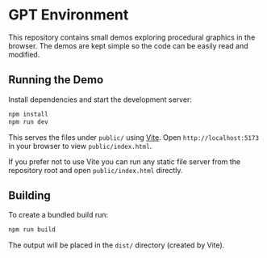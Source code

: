# GPT Environment

This repository contains small demos exploring procedural graphics in the browser. The demos are kept simple so the code can be easily read and modified.

## Running the Demo

Install dependencies and start the development server:

```bash
npm install
npm run dev
```

This serves the files under `public/` using [Vite](https://vitejs.dev). Open `http://localhost:5173` in your browser to view `public/index.html`.

If you prefer not to use Vite you can run any static file server from the repository root and open `public/index.html` directly.

## Building

To create a bundled build run:

```bash
npm run build
```

The output will be placed in the `dist/` directory (created by Vite).
